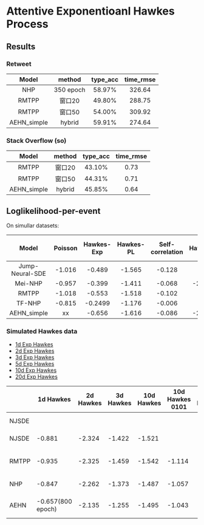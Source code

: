 # Attentive Exponentioanl Hawkes Process


## Results

### Retweet
| Model | method | type_acc | time_rmse |
| :----:| :-----: | :------: | :-------: |
|  NHP | 350 epoch  | 58.97%   | 326.64   |
|  RMTPP | 窗口20  | 49.80%   | 288.75   |
|  RMTPP | 窗口50  | 54.00%   | 309.92   |
| AEHN_simple |	hybrid|  59.91% | 274.64 |


### Stack Overflow (so)
| Model | method | type_acc | time_rmse |
| :----:| :-----: | :------: | :-------: |
|  RMTPP | 窗口20  | 43.10%   | 0.73   |
|  RMTPP | 窗口50  | 44.31%   | 0.71   |
| AEHN_simple |   hybrid  | 45.85%   |   0.64    |




## Loglikelihood-per-event
On simullar datasets:

| Model | Poisson | Hawkes-Exp | Hawkes-PL | Self-correlation | 2d Hawkes-Exp | 3d Hawkes-Exp|
| :--------: | :----------: | :--------: | :----------: | :--------: | :----------: | :--------: |
| Jump-Neural-SDE | -1.016 | -0.489 | -1.565 | -0.128 | xx | xx |
| Mei-NHP | -0.957 | -0.399 | -1.411 | -0.068| -2.287 | -1.377 |
| RMTPP | -1.018 | -0.553 | -1.518 | -0.102 | xx | xx|
| TF-NHP | -0.815 | -0.2499 | -1.176 | -0.006| xx | xx |
| AEHN_simple | xx | -0.656 | -1.616 | -0.086 | -2.135 | -1.255 |


### Simulated Hawkes data

- [1d Exp Hawkes](https://pan.baidu.com/s/1IyummK-4ZbCsXjAPAQw6Ig)
- [2d Exp Hawkes](https://pan.baidu.com/s/1x75plmF_DYogY3IvN_gImQ)
- [3d Exp Hawkes](https://pan.baidu.com/s/1PgmZEY5ICFYXMpUKXj-k3Q)
- [5d Exp Hawkes](https://pan.baidu.com/s/1HX513dGqkk6EnrtaQSZdcQ)
- [10d Exp Hawkes](https://pan.baidu.com/s/1YAGBwecVOkR_GC0mJ6NY3g)
- [20d Exp Hawkes](https://pan.baidu.com/s/1yPN9cVr23yCxbvE2XSanww)




|  |1d Hawkes |2d Hawkes  |  3d Hawkes |10d Hawkes| 10d Hawkes 0101 |20d Hawkes| comment |
|--|--|--|--|--|--|--|--|
| NJSDE|  |  |   |   |  | | epoch 500  |
| NJSDE|  -0.881|-2.324    |  -1.422 | -1.521 |  | | epoch 200  |
| RMTPP| -0.935 | -2.325  | -1.459 | -1.542 |   -1.114 | -1.388 | 500 epoch, 窗口50  |
| NHP |   -0.847|  -2.262  |  -1.373    | -1.487  | -1.057 | -1.180 | 500 epoch |
| AEHN | -0.657(800 epoch) |  -2.135   | -1.255 | -1.495 | -1.043 | -1.157 | 1000 epoch, step=10 |

